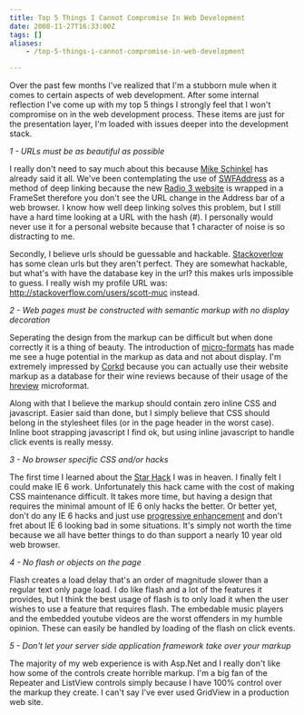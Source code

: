 ```yaml
---
title: Top 5 Things I Cannot Compromise In Web Development
date: 2008-11-27T16:33:00Z
tags: []
aliases:
    - /top-5-things-i-cannot-compromise-in-web-development

---
```


Over the past few months I've realized that I'm a stubborn mule when it comes to certain aspects of web development. After some internal reflection I've come up with my top 5 things I strongly feel that I won't compromise on in the web development process. These items are just for the presentation layer, I'm loaded with issues deeper into the development stack.

<!-- more -->

*1 - URLs must be as beautiful as possible*

I really don't need to say much about this because [Mike Schinkel](http://mikeschinkel.com/blog/welldesignedurlsarebeautiful/) has already said it all. We've been contemplating the use of [SWFAddress](http://www.asual.com/swfaddress/) as a method of deep linking because the new [Radio 3 website](http://radio3.cbc.ca/) is wrapped in a FrameSet therefore you don't see the URL change in the Address bar of a web browser. I know how well deep linking solves this problem, but I still have a hard time looking at a URL with the hash (#). I personally would never use it for a personal website because that 1 character of noise is so distracting to me.

Secondly, I believe urls should be guessable and hackable. [Stackoverlow](http://stackoverflow.com/) has some clean urls but they aren't perfect. They are somewhat hackable, but what's with have the database key in the url? this makes urls impossible to guess. I really wish my profile URL was: http://stackoverflow.com/users/scott-muc instead.

*2 - Web pages must be constructed with semantic markup with no display decoration*

Seperating the design from the markup can be difficult but when done correctly it is a thing of beauty. The introduction of [micro-formats](http://microformats.org/) has made me see a huge potential in the markup as data and not about display. I'm extremely impressed by [Corkd](http://content.corkd.com/) because you can actually use their website markup as a database for their wine reviews because of their usage of the [hreview](http://microformats.org/wiki/hreview) microformat.

Along with that I believe the markup should contain zero inline CSS and javascript. Easier said than done, but I simply believe that CSS should belong in the stylesheet files (or in the page header in the worst case). Inline boot strapping javascript I find ok, but using inline javascript to handle click events is really messy.

*3 - No browser specific CSS and/or hacks*

The first time I learned about the [Star Hack](http://css-discuss.incutio.com/wiki/Star_Html_Hack) I was in heaven. I finally felt I could make IE 6 work. Unfortunately this hack came with the cost of making CSS maintenance difficult. It takes more time, but having a design that requires the minimal amount of IE 6 only hacks the better. Or better yet, don't do any IE 6 hacks and just use [progressive enhancement](http://www.alistapart.com/articles/progressiveenhancementwithcss) and don't fret about IE 6 looking bad in some situations. It's simply not worth the time because we all have better things to do than support a nearly 10 year old web browser.

*4 - No flash or objects on the page*

Flash creates a load delay that's an order of magnitude slower than a regular text only page load. I do like flash and a lot of the features it provides, but I think the best usage of flash is to only load it when the user wishes to use a feature that requires flash. The embedable music players and the embedded youtube videos are the worst offenders in my humble opinion. These can easily be handled by loading of the flash on click events.

*5 - Don't let your server side application framework take over your markup*

The majority of my web experience is with Asp.Net and I really don't like how some of the controls create horrible markup. I'm a big fan of the Repeater and ListView controls simply because I have 100% control over the markup they create. I can't say I've ever used GridView in a production web site.



